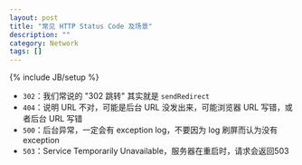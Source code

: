```yaml
---
layout: post
title: "常见 HTTP Status Code 及场景"
description: ""
category: Network
tags: []
---
```

{% include JB/setup %}

- `302`：我们常说的 "302 跳转" 其实就是 `sendRedirect`
- `404`：说明 URL 不对，可能是后台 URL 没发出来，可能浏览器 URL 写错，或者后台 URL 写错
- `500`：后台异常，一定会有 exception log，不要因为 log 刷屏而认为没有 exception
- `503`：Service Temporarily Unavailable，服务器在重启时，请求会返回503